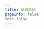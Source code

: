 ```yaml
---
title: 英语单词
pageInfo: false
toc: false
---
```


<EnglishWords />

<script setup lang="ts">
import EnglishWords from "@EnglishWords";
</script>
